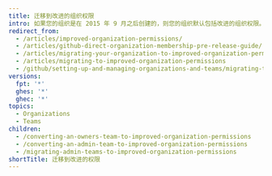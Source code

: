 ```yaml
---
title: 迁移到改进的组织权限
intro: 如果您的组织是在 2015 年 9 月之后创建的，则您的组织默认包括改进的组织权限。 在 2015 年 9 月之前创建的组织可能需要将较旧的所有者和管理员团队迁移到改进的组织权限模型。
redirect_from:
  - /articles/improved-organization-permissions/
  - /articles/github-direct-organization-membership-pre-release-guide/
  - /articles/migrating-your-organization-to-improved-organization-permissions/
  - /articles/migrating-to-improved-organization-permissions
  - /github/setting-up-and-managing-organizations-and-teams/migrating-to-improved-organization-permissions
versions:
  fpt: '*'
  ghes: '*'
  ghec: '*'
topics:
  - Organizations
  - Teams
children:
  - /converting-an-owners-team-to-improved-organization-permissions
  - /converting-an-admin-team-to-improved-organization-permissions
  - /migrating-admin-teams-to-improved-organization-permissions
shortTitle: 迁移到改进的权限
---
```


